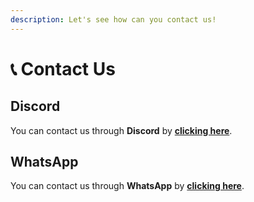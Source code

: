 ```yaml
---
description: Let's see how can you contact us!
---
```


# 📞 Contact Us

## Discord

You can contact us through **Discord** by [**clicking here**](https://discord.gg/HaNVVrCynC).

## WhatsApp

You can contact us through **WhatsApp** by [**clicking here**](https://wa.me/995557160615).

